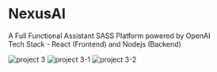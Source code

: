 # NexusAI
A Full Functional Assistant SASS Platform powered by OpenAI  
Tech Stack - React (Frontend) and Nodejs (Backend)

![project 3](https://github.com/anuyeshM/chat-app/assets/95938949/8159b466-0f4b-455b-af63-ce832e1f91a2)
![project 3-1](https://github.com/anuyeshM/chat-app/assets/95938949/b9eebf3f-471a-4c04-8dd0-b43a2e3aa3d9)
![project 3-2](https://github.com/anuyeshM/chat-app/assets/95938949/1cb2e58c-33bc-45d2-a913-877a4833e960)
